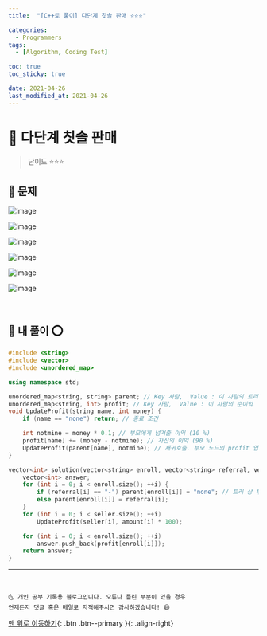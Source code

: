 ```yaml
---
title:  "[C++로 풀이] 다단계 칫솔 판매 ⭐⭐⭐" 

categories:
  - Programmers
tags:
  - [Algorithm, Coding Test]

toc: true
toc_sticky: true

date: 2021-04-26
last_modified_at: 2021-04-26
---
```


# 📌 다단계 칫솔 판매

> 난이도 ⭐⭐⭐

## 🚀 문제

![image](https://user-images.githubusercontent.com/42318591/116079278-90f12d80-a6d2-11eb-96f4-87aface8f4cf.png)

![image](https://user-images.githubusercontent.com/42318591/116079291-964e7800-a6d2-11eb-8985-6a6eb3701b48.png)

![image](https://user-images.githubusercontent.com/42318591/116079316-9c445900-a6d2-11eb-9e0f-3328242f5405.png)

![image](https://user-images.githubusercontent.com/42318591/116079342-a36b6700-a6d2-11eb-80d6-dd1cb48a8c4a.png)

![image](https://user-images.githubusercontent.com/42318591/116079357-aa927500-a6d2-11eb-804b-02fea23cd932.png)

![image](https://user-images.githubusercontent.com/42318591/116079402-b9792780-a6d2-11eb-82a0-cb19b740caca.png)

<br>

## 🚀 내 풀이 ⭕

```cpp
#include <string>
#include <vector>
#include <unordered_map>

using namespace std;

unordered_map<string, string> parent; // Key 사람,  Value : 이 사람의 트리 상 부모(= 이 사람을 다단계에 참여시킨 사람)
unordered_map<string, int> profit; // Key 사람,  Value : 이 사람의 순이익
void UpdateProfit(string name, int money) {
    if (name == "none") return; // 종료 조건

    int notmine = money * 0.1; // 부모에게 넘겨줄 이익 (10 %)
    profit[name] += (money - notmine); // 자신의 이익 (90 %)
    UpdateProfit(parent[name], notmine); // 재귀호출. 부모 노드의 profit 업데이트 하러.
}

vector<int> solution(vector<string> enroll, vector<string> referral, vector<string> seller, vector<int> amount) {
    vector<int> answer;
    for (int i = 0; i < enroll.size(); ++i) {
        if (referral[i] == "-") parent[enroll[i]] = "none"; // 트리 상 부모가 none 인 사람은 부모 노드가 없는 사람. (부모는 아마 민수겠지만 문제에선 민수를 제외함)
        else parent[enroll[i]] = referral[i];
    }
    for (int i = 0; i < seller.size(); ++i)
        UpdateProfit(seller[i], amount[i] * 100);

    for (int i = 0; i < enroll.size(); ++i)
        answer.push_back(profit[enroll[i]]);
    return answer;
}
```

***
<br>

    🌜 개인 공부 기록용 블로그입니다. 오류나 틀린 부분이 있을 경우 
    언제든지 댓글 혹은 메일로 지적해주시면 감사하겠습니다! 😄

[맨 위로 이동하기](#){: .btn .btn--primary }{: .align-right}